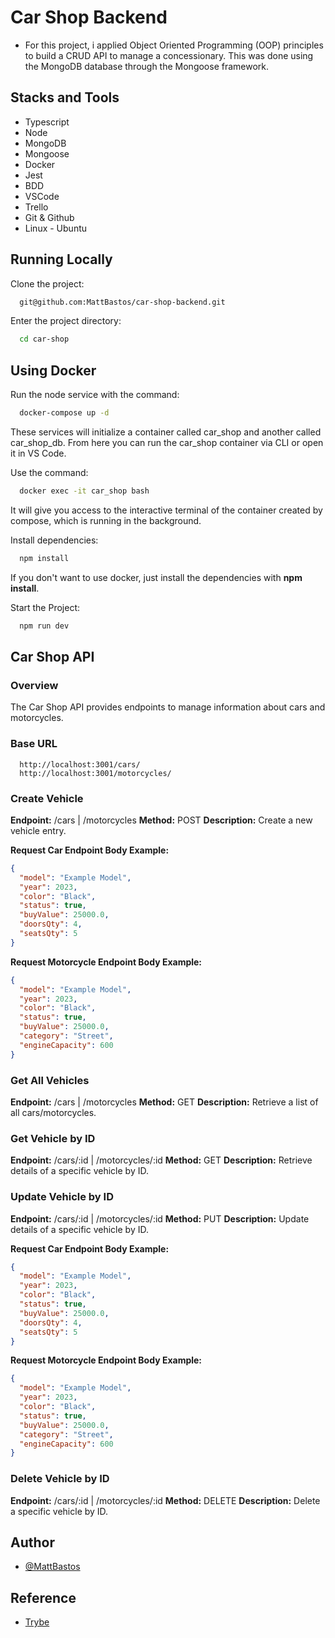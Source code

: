 # Car Shop Backend

- For this project, i applied Object Oriented Programming (OOP) principles to build a CRUD API to manage a concessionary. This was done using the MongoDB database through the Mongoose framework.

## Stacks and Tools

- Typescript
- Node
- MongoDB
- Mongoose
- Docker
- Jest
- BDD
- VSCode
- Trello
- Git & Github
- Linux - Ubuntu

## Running Locally

Clone the project:

```bash
  git@github.com:MattBastos/car-shop-backend.git
```

Enter the project directory:

```bash
  cd car-shop
```

## Using Docker

Run the node service with the command:

```bash
  docker-compose up -d
```

These services will initialize a container called car_shop and another called car_shop_db.
From here you can run the car_shop container via CLI or open it in VS Code.

Use the command:

```bash
  docker exec -it car_shop bash
```

It will give you access to the interactive terminal of the container created by compose, which is running in the background.

Install dependencies:

```bash
  npm install
```

If you don't want to use docker, just install the dependencies with **npm install**.

Start the Project:

```bash
  npm run dev
```

## Car Shop API

### Overview

The Car Shop API provides endpoints to manage information about cars and motorcycles.

### Base URL

```
  http://localhost:3001/cars/
  http://localhost:3001/motorcycles/
```

### Create Vehicle

**Endpoint:** /cars | /motorcycles
**Method:** POST
**Description:** Create a new vehicle entry.

**Request Car Endpoint Body Example:**

```json
{
  "model": "Example Model",
  "year": 2023,
  "color": "Black",
  "status": true,
  "buyValue": 25000.0,
  "doorsQty": 4,
  "seatsQty": 5
}
```

**Request Motorcycle Endpoint Body Example:**

```json
{
  "model": "Example Model",
  "year": 2023,
  "color": "Black",
  "status": true,
  "buyValue": 25000.0,
  "category": "Street",
  "engineCapacity": 600
}
```

### Get All Vehicles

**Endpoint:** /cars | /motorcycles
**Method:** GET
**Description:** Retrieve a list of all cars/motorcycles.

### Get Vehicle by ID

**Endpoint:** /cars/:id | /motorcycles/:id
**Method:** GET
**Description:** Retrieve details of a specific vehicle by ID.

### Update Vehicle by ID

**Endpoint:** /cars/:id | /motorcycles/:id
**Method:** PUT
**Description:** Update details of a specific vehicle by ID.

**Request Car Endpoint Body Example:**

```json
{
  "model": "Example Model",
  "year": 2023,
  "color": "Black",
  "status": true,
  "buyValue": 25000.0,
  "doorsQty": 4,
  "seatsQty": 5
}
```

**Request Motorcycle Endpoint Body Example:**

```json
{
  "model": "Example Model",
  "year": 2023,
  "color": "Black",
  "status": true,
  "buyValue": 25000.0,
  "category": "Street",
  "engineCapacity": 600
}
```

### Delete Vehicle by ID

**Endpoint:** /cars/:id | /motorcycles/:id
**Method:** DELETE
**Description:** Delete a specific vehicle by ID.

## Author

- [@MattBastos](https://www.github.com/MattBastos)

## Reference

- [Trybe](https://www.betrybe.com/)
